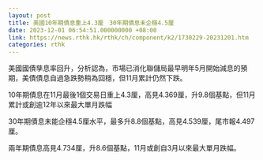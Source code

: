 ```yaml
---
layout: post
title: 美國10年期債息重上4.3厘　30年期債息未企穩4.5厘
date: 2023-12-01 06:54:51.000000000 +08:00
link: https://news.rthk.hk/rthk/ch/component/k2/1730229-20231201.htm
categories: rthk
---
```


美國國債孳息率回升，分析認為，市場已消化聯儲局最早明年5月開始減息的預期，美債債息自過急跌勢稍為回穩，但11月累計仍然下跌。

10年期債息在11月最後1個交易日重上4.3厘，高見4.369厘，升9.8個基點，但11月累計或創逾12年以來最大單月跌幅

30年期債息未能企穩4.5厘水平，最多升8.8個基點，高見4.539厘，尾市報4.497厘。

兩年期債息高見4.734厘，升8.6個基點，11月或創自3月以來最大單月跌幅。
